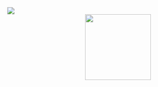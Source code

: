 <img src="https://i.imgur.com/Kij4XHV.gif">
<div align="center">
<img height="150em" src="https://github-readme-stats.vercel.app/api/top-langs/?username=juliateles99&layout=compact&langs_count=7&theme=dracula"/>
  </div>
